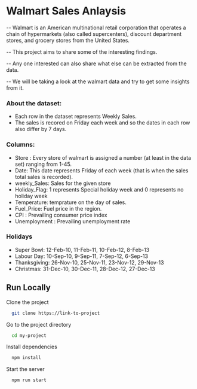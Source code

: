 
# Walmart Sales Anlaysis

-- Walmart is an American multinational retail corporation that operates a chain of hypermarkets (also called supercenters), discount department stores, and grocery stores from the United States.

-- This project aims to share some of the interesting findings. 

-- Any one interested can also share what else can be extracted from the data.

-- We will be taking a look at the walmart data and try to get some insights from it.

### About the dataset: 
- Each row in the dataset represents Weekly Sales.
- The sales is recored on Friday each week and so the dates in each row also differ by 7 days.

### Columns: 
- Store : Every store of walmart is assigned a number (at least in the data set) ranging from 1-45.
- Date: This date represents Friday of each week (that is when the sales total sales is recorded).
- weekly_Sales: Sales for the given store
- Holiday_Flag: 1 represents Special holiday week and 0 represents no holiday week
- Temperature: temprature on the day of sales.
- Fuel_Price: Fuel price in the region.
- CPI : Prevailing consumer price index
- Unemployment : Prevailing unemployment rate 

### Holidays
- Super Bowl: 12-Feb-10, 11-Feb-11, 10-Feb-12, 8-Feb-13
- Labour Day: 10-Sep-10, 9-Sep-11, 7-Sep-12, 6-Sep-13
- Thanksgiving: 26-Nov-10, 25-Nov-11, 23-Nov-12, 29-Nov-13
- Christmas: 31-Dec-10, 30-Dec-11, 28-Dec-12, 27-Dec-13

## Run Locally

Clone the project

```bash
  git clone https://link-to-project
```

Go to the project directory

```bash
  cd my-project
```

Install dependencies

```bash
  npm install
```

Start the server

```bash
  npm run start
```

